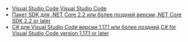 * <span data-ttu-id="9b1d8-101">[Visual Studio Code](https://code.visualstudio.com/download).</span><span class="sxs-lookup"><span data-stu-id="9b1d8-101">[Visual Studio Code](https://code.visualstudio.com/download)</span></span>
* <span data-ttu-id="9b1d8-102">[Пакет SDK для .NET Core 2.2 или более поздней версии](https://www.microsoft.com/net/download/all).</span><span class="sxs-lookup"><span data-stu-id="9b1d8-102">[.NET Core SDK 2.2 or later](https://www.microsoft.com/net/download/all)</span></span>
* <span data-ttu-id="9b1d8-103">[C# для Visual Studio Code версии 1.17.1 или более поздней](https://marketplace.visualstudio.com/items?itemName=ms-vscode.csharp).</span><span class="sxs-lookup"><span data-stu-id="9b1d8-103">[C# for Visual Studio Code version 1.17.1 or later](https://marketplace.visualstudio.com/items?itemName=ms-vscode.csharp)</span></span>